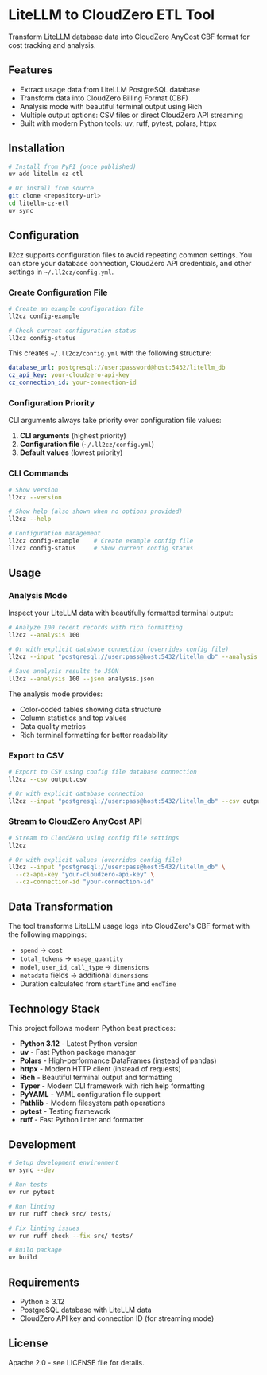 # LiteLLM to CloudZero ETL Tool

Transform LiteLLM database data into CloudZero AnyCost CBF format for cost tracking and analysis.

## Features

- Extract usage data from LiteLLM PostgreSQL database
- Transform data into CloudZero Billing Format (CBF)
- Analysis mode with beautiful terminal output using Rich
- Multiple output options: CSV files or direct CloudZero API streaming
- Built with modern Python tools: uv, ruff, pytest, polars, httpx

## Installation

```bash
# Install from PyPI (once published)
uv add litellm-cz-etl

# Or install from source
git clone <repository-url>
cd litellm-cz-etl
uv sync
```

## Configuration

ll2cz supports configuration files to avoid repeating common settings. You can store your database connection, CloudZero API credentials, and other settings in `~/.ll2cz/config.yml`.

### Create Configuration File

```bash
# Create an example configuration file
ll2cz config-example

# Check current configuration status
ll2cz config-status
```

This creates `~/.ll2cz/config.yml` with the following structure:

```yaml
database_url: postgresql://user:password@host:5432/litellm_db
cz_api_key: your-cloudzero-api-key
cz_connection_id: your-connection-id
```

### Configuration Priority

CLI arguments always take priority over configuration file values:

1. **CLI arguments** (highest priority)
2. **Configuration file** (`~/.ll2cz/config.yml`)
3. **Default values** (lowest priority)

### CLI Commands

```bash
# Show version
ll2cz --version

# Show help (also shown when no options provided)
ll2cz --help

# Configuration management
ll2cz config-example    # Create example config file
ll2cz config-status     # Show current config status
```

## Usage

### Analysis Mode

Inspect your LiteLLM data with beautifully formatted terminal output:

```bash
# Analyze 100 recent records with rich formatting
ll2cz --analysis 100

# Or with explicit database connection (overrides config file)
ll2cz --input "postgresql://user:pass@host:5432/litellm_db" --analysis 100

# Save analysis results to JSON
ll2cz --analysis 100 --json analysis.json
```

The analysis mode provides:
- Color-coded tables showing data structure
- Column statistics and top values
- Data quality metrics
- Rich terminal formatting for better readability

### Export to CSV

```bash
# Export to CSV using config file database connection
ll2cz --csv output.csv

# Or with explicit database connection
ll2cz --input "postgresql://user:pass@host:5432/litellm_db" --csv output.csv
```

### Stream to CloudZero AnyCost API

```bash
# Stream to CloudZero using config file settings
ll2cz

# Or with explicit values (overrides config file)
ll2cz --input "postgresql://user:pass@host:5432/litellm_db" \
  --cz-api-key "your-cloudzero-api-key" \
  --cz-connection-id "your-connection-id"
```

## Data Transformation

The tool transforms LiteLLM usage logs into CloudZero's CBF format with the following mappings:

- `spend` → `cost`
- `total_tokens` → `usage_quantity`
- `model`, `user_id`, `call_type` → `dimensions`
- `metadata` fields → additional `dimensions`
- Duration calculated from `startTime` and `endTime`

## Technology Stack

This project follows modern Python best practices:

- **Python 3.12** - Latest Python version
- **uv** - Fast Python package manager
- **Polars** - High-performance DataFrames (instead of pandas)
- **httpx** - Modern HTTP client (instead of requests)
- **Rich** - Beautiful terminal output and formatting
- **Typer** - Modern CLI framework with rich help formatting
- **PyYAML** - YAML configuration file support
- **Pathlib** - Modern filesystem path operations
- **pytest** - Testing framework
- **ruff** - Fast Python linter and formatter

## Development

```bash
# Setup development environment
uv sync --dev

# Run tests
uv run pytest

# Run linting
uv run ruff check src/ tests/

# Fix linting issues
uv run ruff check --fix src/ tests/

# Build package
uv build
```

## Requirements

- Python ≥ 3.12
- PostgreSQL database with LiteLLM data
- CloudZero API key and connection ID (for streaming mode)

## License

Apache 2.0 - see LICENSE file for details.
